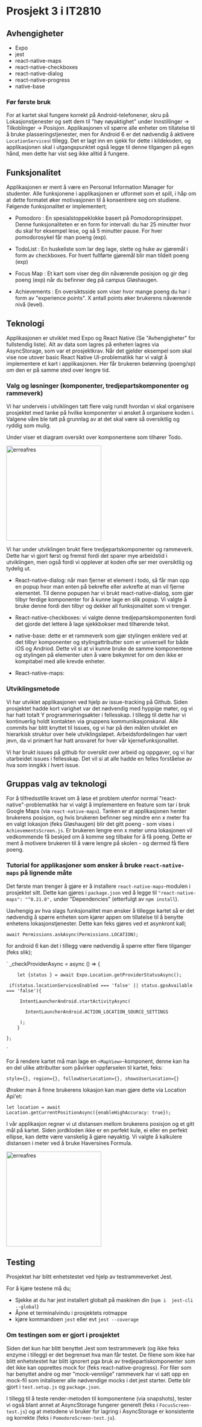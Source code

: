 # Prosjekt 3 i IT2810

## Avhengigheter

- Expo
- jest
- react-native-maps
- react-native-checkboxes
- react-native-dialog
- react-native-progress
- native-base

### Før første bruk

For at kartet skal fungere korrekt på Android-telefonener, skru på Lokasjonstjenester og sett dem til "høy nøyaktighet" under Innstillinger -> Tilkoblinger -> Posisjon. Applikasjonen vil spørre alle enheter om tillatelse til å bruke plasseringstjenester, men for Android 6 er det nødvendig å aktivere `LocationServices`i tillegg. Det er lagt inn en sjekk for dette i kildekoden, og applikasjonen skal i utgangspunktet også legge til denne tilgangen på egen hånd, men dette har vist seg ikke alltid å fungere. 

## Funksjonalitet

Applikasjonen er ment å være en Personal Information Manager for studenter. Alle funksjonene i applikasjonen er utformet som et spill, i håp om at dette formatet øker motivasjonen til å konsentrere seg om studiene. Følgende funksjonalitet er implementert;

- Pomodoro : En spesialstoppeklokke basert på Pomodoroprinsippet. Denne funksjonaliteten er en form for intervall: du har 25 minutter hvor du skal for eksempel lese, og så 5 minutter pause. For hver pomodorosykel får man poeng (exp). 

- TodoList : En huskeliste som lar deg lage, slette og huke av gjøremål i form av checkboxes. For hvert fullførte gjøremål blir man tildelt poeng (exp) 

- Focus Map : Et kart som viser deg din nåværende posisjon og gir deg poeng (exp) når du befinner deg på campus Gløshaugen.

- Achievements : En oversiktsside som viser hvor mange poeng du har i form av "experience points". X antall points øker brukerens nåværende nivå (level). 


## Teknologi

Applikasjonen er utviklet med Expo og React Native (Se "Avhengigheter" for fullstendig liste). Alt av data som lagres på enheten lagres via AsyncStorage, som var et prosjektkrav. Når det gjelder eksempel som skal vise noe utover basic React Native UI-problematikk har vi valgt å implementere et kart i applikasjonen. Her får brukeren belønning (poeng/xp) om den er på samme sted over lengre tid. 

### Valg og løsninger (komponenter, tredjepartskomponenter og rammeverk)

Vi har underveis i utviklingen tatt flere valg rundt hvordan vi skal organisere prosjektet med tanke på hvilke komponenter vi ønsket å organisere koden i. Valgene våre ble tatt på grunnlag av at det skal være så oversiktlig og ryddig som mulig. 

Under viser et diagram oversikt over komponentene som tilhører Todo. 

<img width="252" alt="erreafres" src="https://user-images.githubusercontent.com/22234149/47081586-55c13a00-d20b-11e8-8e25-9c0363b271ba.PNG">

Vi har under utviklingen brukt flere tredjepartskomponenter og rammeverk. Dette har vi gjort først og fremst fordi det sparer mye arbeidstid i utviklingen, men også fordi vi opplever at koden ofte ser mer oversiktlig og tydelig ut.

- React-native-dialog: når man fjerner et element i todo, så får man opp en popup hvor man enten på bekrefte eller avkrefte at man vil fjerne elementet. Til denne popupen har vi brukt react-native-dialog, som gjør tilbyr ferdige komponenter for å kunne lage en slik popup. Vi valgte å bruke denne fordi den tilbyr og dekker all funksjonalitet som vi trenger.

- React-native-checkboxes: vi valgte denne tredjepartskomponenten fordi det gjorde det lettere å lage sjekkbokser med tilhørende tekst. 

- native-base: dette er et rammeverk som gjør stylingen enklere ved at det tilbyr komponenter og stylingattributter som er universell for både iOS og Andriod. Dette vil si at vi kunne bruke de samme komponentene og stylingen på elementer uten å være bekymret for om den ikke er kompitabel med alle krevde enheter. 

- React-native-maps: 

### Utviklingsmetode

Vi har utviklet applikasjonen ved hjelp av issue-tracking på Github. Siden prosjektet hadde kort varighet var det nødvendig med hyppige møter, og vi har hatt totalt Y programmeringsøkter i fellesskap. I tillegg til dette har vi kontinuerlig holdt kontakten via gruppens kommunikasjonskanal. Alle commits har blitt knyttet til Issues, og vi har på den måten utviklet en hierarkisk struktur over hele utviklingsløpet. Arbeidsfordelingen har vært jevn, da vi primært har hatt ansvaret for hver vår kjernefunksjonalitet. 

Vi har brukt issues på github for oversikt over arbeid og oppgaver, og vi har utarbeidet issues i fellesskap. Det vil si at alle hadde en felles forståelse av hva som inngikk i hvert issue. 

## Gruppas valg av teknologi

For å tilfredsstille kravet om å løse et problem utenfor normal "react-native"-problematikk har vi valgt å implementere en feature som tar i bruk Google Maps (via `react-native-maps`). Tanken er at applikasjonen henter brukerens posisjon, og hvis brukeren befinner seg mindre enn x meter fra en valgt lokasjon (feks Gløshaugen) blir det gitt poeng - som vises i `AchievementsScreen.js`. Er brukeren lengre enn x meter unna lokasjonen vil vedkommende få beskjed om å komme seg tilbake for å få poeng. Dette er ment å motivere brukeren til å være lengre på skolen - og dermed få flere poeng. 

### Tutorial for applikasjoner som ønsker å bruke `react-native-maps` på lignende måte

Det første man trenger å gjøre er å installere `react-native-maps`-modulen i prosjektet sitt. Dette kan gjøres i `package.json` ved å legge til `"react-native-maps": "^0.21.0",` under "Dependencies" (etterfulgt av `npm install`). 

Uavhengig av hva slags funksjonalitet man ønsker å tillegge kartet så er det nødvendig å spørre enheten som kjører appen om tillatelse til å benytte enhetens lokasjonstjenester. Dette kan feks gjøres ved et asynkront kall;

`await Permissions.askAsync(Permissions.LOCATION);`

for android 6 kan det i tillegg være nødvendig å spørre etter flere tilganger (feks slik);

`
    _checkProviderAsync = async () => {

        let {status } = await Expo.Location.getProviderStatusAsync();

     if(status.locationServicesEnabled === 'false' || status.gpsAvailable === 'false'){

         IntentLauncherAndroid.startActivityAsync(

           IntentLauncherAndroid.ACTION_LOCATION_SOURCE_SETTINGS

         ); 
        } 

    };
`

For å rendere kartet må man lage en `<MapView>`-komponent, denne kan ha en del ulike attributter som påvirker oppførselen til kartet, feks: 

`style={}, region={}, followUserLocation={}, showsUserLocation={}`

Ønsker man å finne brukerens lokasjon kan man gjøre dette via Location Api'et:

`let location = await Location.getCurrentPositionAsync({enableHighAccuracy: true});`

I vår applikasjon regner vi ut distansen mellom brukerens posisjon og et gitt mål på kartet. Siden jordkloden ikke er en perfekt kule, ei eller en perfekt ellipse, kan dette være vanskelig å gjøre nøyaktig. Vi valgte å kalkulere distansen i meter ved å bruke Haversines Formula. 

<img width="252" alt="erreafres" src="https://user-images.githubusercontent.com/2789198/27240436-e9a459da-52d4-11e7-8f84-f96d0b312859.png">


## Testing

Prosjektet har blitt enhetstestet ved hjelp av testrammeverket Jest. 

For å kjøre testene må du;
- Sjekke at du har jest installert globalt på maskinen din (`npm i  jest-cli --global`)
- Åpne et terminalvindu i prosjektets rotmappe
- kjøre kommandoen `jest` eller evt `jest --coverage`

### Om testingen som er gjort i prosjektet

Siden det kun har blitt benyttet Jest som testrammeverk (og ikke feks enzyme i tillegg) er det begrenset hva man får testet. De filene som ikke har blitt enhetstestet har blitt ignorert pga bruk av tredjepartiskomponenter som det ikke kan opprettes mock for (feks react-native-progress). For filer som har benyttet andre og mer "mock-vennlige" rammeverk har vi satt opp en mock-fil som initaliserer alle nødvendige mocks i det jest starter. Dette blir gjort i `test.setup.js` og `package.json`. 

I tillegg til å teste render-metoden til komponentene (via snapshots), tester vi også blant annet at AsyncStorage fungerer generelt (feks i `FocusScreen-test.js`) og at metodene vi bruker for lagring i AsyncStorage er konsistente og korrekte (feks i `PomodoroScreen-test.js`). 





